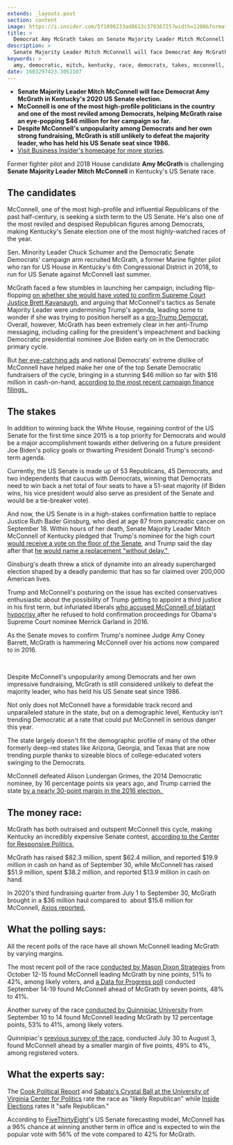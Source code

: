 ```yaml
--- 
extends: _layouts.post 
section: content 
image: https://i.insider.com/5f1896233ad8613c37036725?width=1200&format=jpeg 
title: > 
  Democrat Amy McGrath takes on Senate Majority Leader Mitch McConnell in Kentucky 
description: > 
  Senate Majority Leader Mitch McConnell will face Democrat Amy McGrath in Kentucky's 2020 US Senate election.Despite McConnell's unpopularity among Democrats and her own strong fundraising, McGrath is still unlikely to defeat the majority leader, who has held his US Senate seat since 1986.Former fighter pilot and 2018 House candidate Amy McGrath is challenging Senate Majority Leader Mitch McConnell in Kentucky's US Senate race.Within hours of her death, Senate Majority Leader Mitch McConnell of Kentucky pledged that Trump's nominee for the high court would receive a vote on the floor of the Senate, and Trump said the day after that he would name a replacement "without delay."Despite McConnell's unpopularity among Democrats and her own impressive fundraising, McGrath is still considered unlikely to defeat the majority leader, who has held his US Senate seat since 1986. 
keywords: > 
  amy, democratic, mitch, kentucky, race, democrats, takes, mcconnell, leader, points, democrat, majority, million, senate, mcgrath 
date: 1603297423.3051107 
--- 
```

<div><ul class="summary-list">
<li><strong>Senate Majority Leader Mitch McConnell will face Democrat Amy McGrath in Kentucky's 2020 US Senate election.&#160;</strong></li>
<li><strong>McConnell is one of the most high-profile politicians in the country and one of the most reviled among Democrats, helping McGrath raise an eye-popping $46 million for her campaign so far.</strong></li>
<li><strong>Despite McConnell's unpopularity among Democrats and her own strong fundraising, McGrath is still unlikely to defeat the majority leader, who has held his US Senate seat since 1986.&#160;</strong></li>
<li><a href="https://www.businessinsider.com/?hprecirc-bullet">Visit Business Insider's homepage for more stories</a>.</li>
</ul>
<p id="gpt-post-election_2020-mobile_in_post_ad-fluid-1" class="ad ad-wrapper fluid in-post only-mobile"></p>

<p id="gpt-post-election_2020-desktop_in_post_ad-fluid-1" class="ad ad-wrapper fluid in-post only-desktop"></p>
<p>Former fighter pilot and 2018 House candidate <strong>Amy McGrath </strong>is challenging <strong>Senate Majority Leader Mitch McConnell </strong>in Kentucky's US Senate race.</p><h2>The candidates</h2><p>McConnell, one of the most high-profile and influential Republicans of the past half-century, is seeking a sixth term to the US Senate. He's also one of the most reviled and despised Republican figures among Democrats, making Kentucky's Senate election one of the most highly-watched races of the year.&#160;</p><p>Sen. Minority Leader Chuck Schumer and the Democratic Senate Democrats' campaign arm recruited McGrath, a former Marine fighter pilot who ran for US House in Kentucky's 6th Congressional District in 2018, to run for US Senate against McConnell last summer.&#160;</p><p>McGrath faced a few stumbles in launching her campaign, including flip-flopping <a href="https://www.politico.com/story/2019/07/10/amy-mcgrath-brett-kavanaugh-1405832">on whether she would have voted to confirm Supreme Court Justice Brett Kavanaugh</a>, and arguing that McConnell's tactics as Senate Majority Leader were undermining Trump's agenda, leading some to wonder if she was trying to position herself as a <a href="https://www.courier-journal.com/story/news/politics/2019/07/09/amy-mcgrath-seeks-makeover-pro-trump-democrat/1680960001/">pro-Trump Democrat.</a> Overall, however, McGrath has been extremely clear in her anti-Trump messaging, including calling for the president's impeachment and backing Democratic presidential nominee Joe Biden early on in the Democratic primary cycle.&#160;</p>
<p id="gpt-post-election_2020-mobile_in_post_ad-fluid-2" class="ad ad-wrapper fluid in-post only-mobile"></p>

<p id="gpt-post-election_2020-desktop_in_post_ad-fluid-2" class="ad ad-wrapper fluid in-post only-desktop"></p>
<p>But <a href="https://morningconsult.com/2020/06/18/mcgrath-mcconnell-kentucky-national-ad-campaign/">her eye-catching ads</a> and national Democrats' extreme dislike of McConnell have helped make her one of the top Senate Democratic fundraisers of the cycle, bringing in a stunning $46 million so far with $16 million in cash-on-hand, <a href="https://www.opensecrets.org/races/summary?cycle=2020&amp;id=KYS1&amp;spec=N">according to the most recent campaign finance filings.&#160;</a></p><h2><strong>The stakes</strong></h2><p>In addition to winning back the White House, regaining control of the US Senate for the first time since 2015 is a top priority for Democrats and would be a major accomplishment towards either delivering on a future president Joe Biden's policy goals or thwarting President Donald Trump's second-term agenda.</p><p>Currently, the US Senate is made up of 53 Republicans, 45 Democrats, and two independents that caucus with Democrats, winning that Democrats need to win back a net total of four seats to have a 51-seat majority (if Biden wins, his vice president would also serve as president of the Senate and would be a tie-breaker vote).&#160;</p><p>And now, the US Senate is in a high-stakes confirmation battle to replace Justice Ruth Bader Ginsburg, who died at age 87 from pancreatic cancer on September 18. Within hours of her death, Senate Majority Leader Mitch McConnell of Kentucky pledged that Trump's nominee for the high court <a href="https://www.businessinsider.com/mcconnell-confirms-senate-will-vote-on-ruth-bader-ginsburg-replacement-2020-9">would receive a vote on the floor of the Senate</a>, and Trump said the day after that <a href="https://twitter.com/realDonaldTrump/status/1307321159113936896">he would name a replacement "without delay."&#160;</a></p>
<p id="gpt-post-election_2020-mobile_in_post_ad-fluid-3" class="ad ad-wrapper fluid in-post only-mobile"></p>

<p id="gpt-post-election_2020-desktop_in_post_ad-fluid-3" class="ad ad-wrapper fluid in-post only-desktop"></p>
<p>Ginsburg's death threw a stick of dynamite into an already supercharged election shaped by a deadly pandemic that has so far claimed over 200,000 American lives.&#160;</p><p>Trump and McConnell's posturing on the issue has excited conservatives enthusiastic about the possibility of Trump getting to appoint a third justice in his first term, but infuriated liberals <a href="https://www.motherjones.com/2020-elections/2020/09/mcconnell-hypocrisy-supreme-court-confirmation-ruth-bader-ginsburg/">who accused McConnell of blatant hypocrisy </a>after he refused to hold confirmation proceedings for Obama's Supreme Court nominee Merrick Garland in 2016.</p><p>As the Senate moves to confirm Trump's nominee Judge Amy Coney Barrett, McGrath is hammering McConnell over his actions now compared to in 2016.</p><p>&#160;</p><p>Despite McConnell's unpopularity among Democrats and her own impressive fundraising, McGrath is still considered unlikely to defeat the majority leader, who has held his US Senate seat since 1986.&#160;</p>
<p id="gpt-post-election_2020-mobile_in_post_ad-fluid-4" class="ad ad-wrapper fluid in-post only-mobile"></p>

<p id="gpt-post-election_2020-desktop_in_post_ad-fluid-4" class="ad ad-wrapper fluid in-post only-desktop"></p>
<p>Not only does not McConnell have a formidable track record and unparalleled stature in the state, but on a demographic level, Kentucky isn't trending Democratic at a rate that could put McConnell in serious danger this year.</p><p>The state largely doesn't fit the demographic profile of many of the other formerly deep-red states like Arizona, Georgia, and Texas that are now trending purple thanks to sizeable blocs of college-educated voters swinging to the Democrats.&#160;</p><p>McConnell defeated Alison Lundergan Grimes, the 2014 Democratic nominee, by 16 percentage points six years ago, and Trump carried the state <a href="https://www.nytimes.com/elections/2016/results/kentucky">by a nearly 30-point margin in the 2016 election.&#160;</a></p><h2><strong>The money race: </strong></h2><p>McGrath has both outraised and outspent McConnell this cycle, making Kentucky an incredibly expensive Senate contest, <a href="https://www.opensecrets.org/races/summary?cycle=2020&amp;id=KYS1&amp;spec=N">according to the Center for Responsive Politics.</a></p>
<p id="gpt-post-election_2020-mobile_in_post_ad-fluid-5" class="ad ad-wrapper fluid in-post only-mobile"></p>

<p id="gpt-post-election_2020-desktop_in_post_ad-fluid-5" class="ad ad-wrapper fluid in-post only-desktop"></p>
<p>McGrath has raised $82.3 million, spent $62.4 million, and reported $19.9 million in cash on hand as of September 30, while McConnell has raised $51.9 million, spent $38.2 million, and reported $13.9 million in cash on hand.&#160;</p><p>In 2020's third fundraising quarter from July 1 to September 30, McGrath brought in a $36 million haul compared to&#160; about $15.6 million for McConnell, <a href="https://www.axios.com/senate-q3-fundraising-democrats-republicans-2fae41bf-d5cf-4c71-99cd-6bb5452b8088.html">Axios reported.</a></p><h2><strong>What the polling says:&#160;</strong></h2><p>All the recent polls of the race have all shown McConnell leading McGrath by varying margins.</p><p>The most recent poll of the race <a href="https://projects.fivethirtyeight.com/polls/20201021_KY_MasonDixon.pdf">conducted by Mason Dixon Strategies</a> from October 12-15 found McConnell leading McGrath by nine points, 51% to 42%, among likely voters, and <a href="https://filesforprogress.org/memos/2020-senate-project/week-1/topline-reports/DFP_KY_Week1_Senate_toplines.pdf">a Data for Progress poll</a> conducted September 14-19 found McConnell ahead of McGrath by seven points, 48% to 41%.&#160;</p>
<p id="gpt-post-election_2020-mobile_in_post_ad-fluid-6" class="ad ad-wrapper fluid in-post only-mobile"></p>

<p id="gpt-post-election_2020-desktop_in_post_ad-fluid-6" class="ad ad-wrapper fluid in-post only-desktop"></p>
<p>Another survey of the race <a href="https://poll.qu.edu/south-carolina/release-detail?ReleaseID=3673">conducted by Quinnipiac University</a> from September 10 to 14 found McConnell leading McGrath by 12 percentage points, 53% to 41%, among likely voters.</p><p>Quinnipiac's <a href="https://poll.qu.edu/kentucky/release-detail?ReleaseID=3670">previous survey of the race,</a> conducted July 30 to August 3, found McConnell ahead by a smaller margin of five points, 49% to 4%, among registered voters.&#160;</p><h2><strong>What the experts say: </strong></h2><p>The <a href="https://cookpolitical.com/ratings/senate-race-ratings">Cook Political Report</a> and <a href="http://centerforpolitics.org/crystalball/2020-senate/">Sabato's Crystal Ball at the University of Virginia Center for Politics</a> rate the race as "likely Republican" while <a href="https://insideelections.com/ratings/senate">Inside Elections</a> rates it "safe Republican."</p><p>According to <a href="https://projects.fivethirtyeight.com/2020-election-forecast/senate/kentucky/">FiveThirtyEight</a>'s US Senate forecasting model, McConnell has a 96% chance at winning another term in office and is expected to win the popular vote with 56% of the vote compared to 42% for McGrath.&#160;</p>
                  </div>